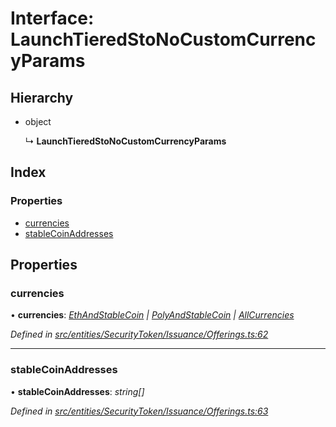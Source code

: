 # Interface: LaunchTieredStoNoCustomCurrencyParams

## Hierarchy

* object

  ↳ **LaunchTieredStoNoCustomCurrencyParams**

## Index

### Properties

* [currencies](_entities_securitytoken_issuance_offerings_.launchtieredstonocustomcurrencyparams.md#currencies)
* [stableCoinAddresses](_entities_securitytoken_issuance_offerings_.launchtieredstonocustomcurrencyparams.md#stablecoinaddresses)

## Properties

###  currencies

• **currencies**: *[EthAndStableCoin](../modules/_entities_securitytoken_issuance_offerings_.md#ethandstablecoin) | [PolyAndStableCoin](../modules/_entities_securitytoken_issuance_offerings_.md#polyandstablecoin) | [AllCurrencies](../modules/_entities_securitytoken_issuance_offerings_.md#allcurrencies)*

*Defined in [src/entities/SecurityToken/Issuance/Offerings.ts:62](https://github.com/PolymathNetwork/polymath-sdk/blob/45453ad/src/entities/SecurityToken/Issuance/Offerings.ts#L62)*

___

###  stableCoinAddresses

• **stableCoinAddresses**: *string[]*

*Defined in [src/entities/SecurityToken/Issuance/Offerings.ts:63](https://github.com/PolymathNetwork/polymath-sdk/blob/45453ad/src/entities/SecurityToken/Issuance/Offerings.ts#L63)*
